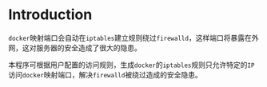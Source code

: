 # Introduction

`docker`映射端口会自动在`iptables`建立规则绕过`firewalld`，这样端口将暴露在外网，这对服务器的安全造成了很大的隐患。

本程序可根据用户配置的访问规则，生成`docker`的`iptables`规则只允许特定的`IP`访问`docker`映射端口，解决`firewalld`被绕过造成的安全隐患。
